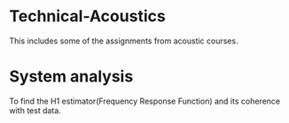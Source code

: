# Technical-Acoustics
This includes some of the assignments from acoustic courses. 

# System analysis
To find the H1 estimator(Frequency Response Function) and its coherence with test data. 



